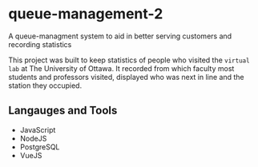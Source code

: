 # queue-management-2
A queue-managment system to aid in better serving customers and recording statistics

This project was built to keep statistics of people who visited the `virtual lab` at The University of Ottawa.
It recorded from which faculty most students and professors visited, displayed who was next in line and the station they occupied.

## Langauges and Tools
- JavaScript
- NodeJS
- PostgreSQL
- VueJS
